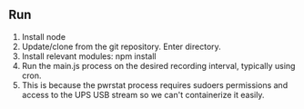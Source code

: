 
## Run

1. Install node
2. Update/clone from the git repository. Enter directory.
3. Install relevant modules: npm install
4. Run the main.js process on the desired recording interval, typically using cron.
  1. This is because the pwrstat process requires sudoers permissions and access to the UPS USB stream so we can't containerize it easily.
